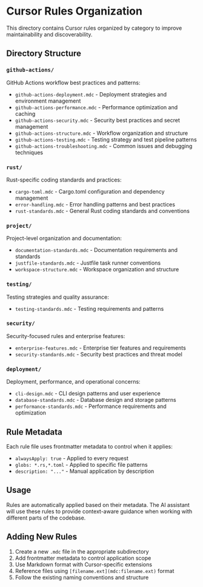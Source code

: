 # Cursor Rules Organization

This directory contains Cursor rules organized by category to improve maintainability and discoverability.

## Directory Structure

### `github-actions/`

GitHub Actions workflow best practices and patterns:

- `github-actions-deployment.mdc` - Deployment strategies and environment management
- `github-actions-performance.mdc` - Performance optimization and caching
- `github-actions-security.mdc` - Security best practices and secret management
- `github-actions-structure.mdc` - Workflow organization and structure
- `github-actions-testing.mdc` - Testing strategy and test pipeline patterns
- `github-actions-troubleshooting.mdc` - Common issues and debugging techniques

### `rust/`

Rust-specific coding standards and practices:

- `cargo-toml.mdc` - Cargo.toml configuration and dependency management
- `error-handling.mdc` - Error handling patterns and best practices
- `rust-standards.mdc` - General Rust coding standards and conventions

### `project/`

Project-level organization and documentation:

- `documentation-standards.mdc` - Documentation requirements and standards
- `justfile-standards.mdc` - Justfile task runner conventions
- `workspace-structure.mdc` - Workspace organization and structure

### `testing/`

Testing strategies and quality assurance:

- `testing-standards.mdc` - Testing requirements and patterns

### `security/`

Security-focused rules and enterprise features:

- `enterprise-features.mdc` - Enterprise tier features and requirements
- `security-standards.mdc` - Security best practices and threat model

### `deployment/`

Deployment, performance, and operational concerns:

- `cli-design.mdc` - CLI design patterns and user experience
- `database-standards.mdc` - Database design and storage patterns
- `performance-standards.mdc` - Performance requirements and optimization

## Rule Metadata

Each rule file uses frontmatter metadata to control when it applies:

- `alwaysApply: true` - Applied to every request
- `globs: *.rs,*.toml` - Applied to specific file patterns
- `description: "..."` - Manual application by description

## Usage

Rules are automatically applied based on their metadata. The AI assistant will use these rules to provide context-aware guidance when working with different parts of the codebase.

## Adding New Rules

1. Create a new `.mdc` file in the appropriate subdirectory
2. Add frontmatter metadata to control application scope
3. Use Markdown format with Cursor-specific extensions
4. Reference files using `[filename.ext](mdc:filename.ext)` format
5. Follow the existing naming conventions and structure
